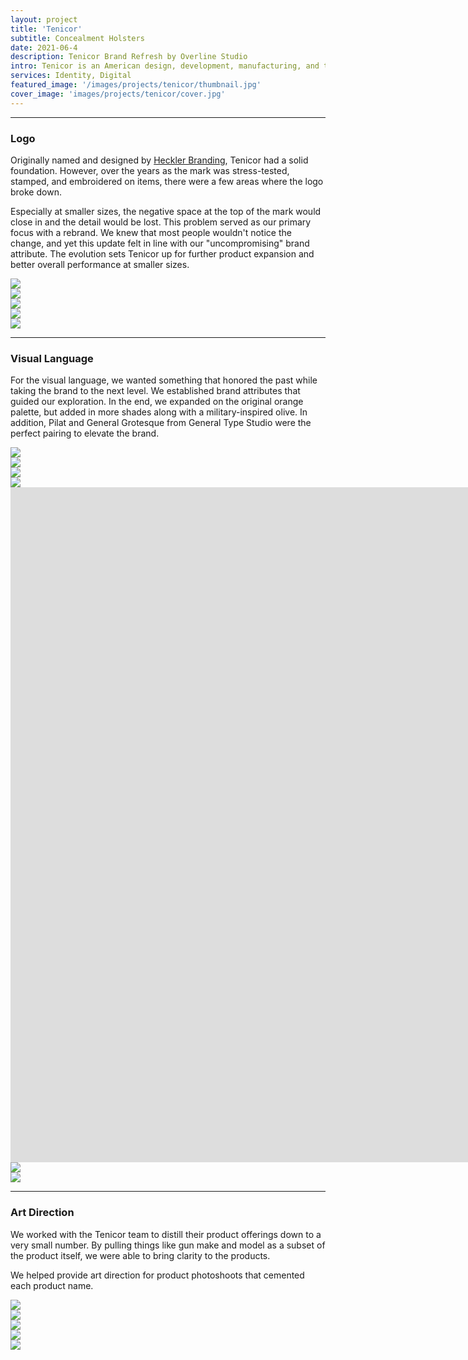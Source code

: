 ```yaml
---
layout: project
title: 'Tenicor'
subtitle: Concealment Holsters
date: 2021-06-4
description: Tenicor Brand Refresh by Overline Studio
intro: Tenicor is an American design, development, manufacturing, and training company. Since 2008, they've been honing their craft and developing products that work. We worked with the Tenicor team to refresh their original brand identity, as well as design a visual language to support a new digital presence.
services: Identity, Digital
featured_image: '/images/projects/tenicor/thumbnail.jpg'
cover_image: 'images/projects/tenicor/cover.jpg'
---
```


<hr class="span-12" />

<div class="span-12 md-span-6">
    <h3 class="displayLarge">Logo</h3>
</div>

<div class="span-12 md-span-6 md-start-7">
    <p>Originally named and designed by <a target="_blank" href="https://www.hecklerbranding.com/">Heckler Branding</a>, Tenicor had a solid foundation. However, over the years as the mark was stress-tested, stamped, and embroidered on items, there were a few areas where the logo broke down.</p>
    <p>Especially at smaller sizes, the negative space at the top of the mark would close in and the detail would be lost. This problem served as our primary focus with a rebrand. We knew that most people wouldn't notice the change, and yet this update felt in line with our "uncompromising" brand attribute. The evolution sets Tenicor up for further product expansion and better overall performance at smaller sizes.</p>
</div>

<div class="span-12 pt1 lg-pt2">
    <img src="{{ '/images/projects/tenicor/logo-detail.jpg' | relative_url }}" />
</div>

<div class="span-6 pt1 lg-pt2">
    <img src="{{ '/images/projects/tenicor/logo-before.jpg' | relative_url }}" />
</div>
<div class="span-6 start-7 pt1 lg-pt2">
    <img src="{{ '/images/projects/tenicor/logo-after.jpg' | relative_url }}" />
</div>

<div class="span-12 pt1 lg-pt2">
    <img src="{{ '/images/projects/tenicor/logo.jpg' | relative_url }}" />
</div>

<div class="span-12 pt1 lg-pt2 mb10">
    <img src="{{ '/images/projects/tenicor/shirt.jpg' | relative_url }}" />
</div>


<hr class="span-12" />

<div class="span-12 md-span-6">
    <h3 class="displayLarge">Visual Language</h3>
</div>

<div class="span-12 md-span-6 md-start-7">
    <p>For the visual language, we wanted something that honored the past while taking the brand to the next level. We established brand attributes that guided our exploration. In the end, we expanded on the original orange palette, but added in more shades along with a military-inspired olive. In addition, Pilat and General Grotesque from General Type Studio were the perfect pairing to elevate the brand.</p>
</div>

<div class="span-6 pt1 lg-pt2">
    <img src="{{ '/images/projects/tenicor/attributes.jpg' | relative_url }}" />
</div>
<div class="span-6 start-7 pt1 lg-pt2">
    <img src="{{ '/images/projects/tenicor/combat.jpg' | relative_url }}" />
</div>

<div class="span-6 pt1 lg-pt2">
    <img src="{{ '/images/projects/tenicor/color.jpg' | relative_url }}" />
</div>
<div class="span-6 start-7 pt1 lg-pt2">
    <img src="{{ '/images/projects/tenicor/typography.jpg' | relative_url }}" />
</div>

<div class="span-12 pt1 lg-pt2">
    <iframe src="https://player.vimeo.com/video/720399276?autoplay=1&loop=1&title=0&byline=0&portrait=0&background=1&quality=2K" width="1920px" height="1080px" frameborder="0" allow="autoplay; fullscreen; picture-in-picture" allowfullscreen title="Tenicor Guidelines"></iframe>
</div>

<div class="span-6 pt1 lg-pt2">
    <img src="{{ '/images/projects/tenicor/social-2.jpg' | relative_url }}" />
</div>
<div class="span-6 start-7 pt1 lg-pt2 mb10">
    <img src="{{ '/images/projects/tenicor/photography.jpg' | relative_url }}" />
</div>

<hr class="span-12" />

<div class="span-12 md-span-6">
    <h3 class="displayLarge">Art Direction</h3>
</div>

<div class="span-12 md-span-6 md-start-7">
    <p>We worked with the Tenicor team to distill their product offerings down to a very small number. By pulling things like gun make and model as a subset of the product itself, we were able to bring clarity to the products.</p>
    <p>We helped provide art direction for product photoshoots that cemented each product name.</p>
</div>

<div class="span-12 pt1 lg-pt2">
    <img src="{{ '/images/projects/tenicor/art-direction-1.jpg' | relative_url }}" />
</div>

<div class="span-12 sm-span-6 pt1 lg-pt2">
    <img src="{{ '/images/projects/tenicor/art-direction-2.jpg' | relative_url }}" />
</div>
<div class="span-12 sm-span-6 sm-start-7 pt1 lg-pt2">
    <img src="{{ '/images/projects/tenicor/art-direction-3.jpg' | relative_url }}" />
</div>

<div class="span-12 pt1 lg-pt2">
    <img src="{{ '/images/projects/tenicor/ooh-1.jpg' | relative_url }}" />
</div>

<div class="span-12 pt1 lg-pt2">
    <img src="{{ '/images/projects/tenicor/website.jpg' | relative_url }}" />
</div>

